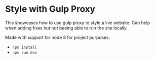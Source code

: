 # Style with Gulp Proxy
This showcases how to use gulp proxy to style a live website. Can help when adding fixes but not beeing able to run the site locally.

Made with support for node 8 for project purposes.

- `npm install`
- `npm run dev`
